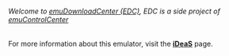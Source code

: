 ###### Welcome to [emuDownloadCenter (EDC)](https://github.com/PhoenixInteractiveNL/emuDownloadCenter/wiki/), EDC is a side project of [emuControlCenter](https://github.com/PhoenixInteractiveNL/emuControlCenter/wiki/)

For more information about this emulator, visit the [**iDeaS**](https://github.com/PhoenixInteractiveNL/emuDownloadCenter/wiki/Emulator-ideas#menu) page.
